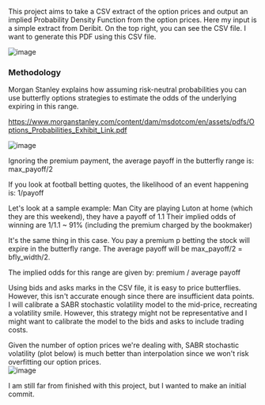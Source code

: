 This project aims to take a CSV extract of the option prices and output an implied Probability Density Function from the option prices. Here my input is a simple extract from Deribit. On the top right, you can see the CSV file. I want to generate this PDF using this CSV file. 

![image](https://github.com/1leolem1/Implied-PDF-from-crypto-option-prices/assets/58358116/8069d1f4-9916-4b7c-9550-8c49e2c0b2a4)


<h3>Methodology</h3>

Morgan Stanley explains how assuming risk-neutral probabilities you can use butterfly options strategies to estimate the odds of the underlying expiring in this range. 

https://www.morganstanley.com/content/dam/msdotcom/en/assets/pdfs/Options_Probabilities_Exhibit_Link.pdf

![image](https://github.com/1leolem1/Implied-PDF-from-crypto-option-prices/assets/58358116/2370b5b7-6878-46ef-a3ae-6595cc503cc5)

Ignoring the premium payment, the average payoff in the butterfly range is: max_payoff/2 

If you look at football betting quotes, the likelihood of an event happening is: 1/payoff 

Let's look at a sample example: 
Man City are playing Luton at home (which they are this weekend), they have a payoff of 1.1 
Their implied odds of winning are 1/1.1 ~ 91% (including the premium charged by the bookmaker)

It's the same thing in this case. You pay a premium p betting the stock will expire in the butterfly range. The average payoff will be max_payoff/2 = bfly_width/2.

The implied odds for this range are given by: premium / average payoff

Using bids and asks marks in the CSV file, it is easy to price butterflies. However, this isn't accurate enough since there are insufficient data points. I will calibrate a SABR stochastic volatility model to the mid-price, recreating a volatility smile. However, this strategy might not be representative and I might want to calibrate the model to the bids and asks to include trading costs.

Given the number of option prices we're dealing with, SABR stochastic volatility (plot below) is much better than interpolation since we won't risk overfitting our option prices.  
![image](https://github.com/1leolem1/Implied-PDF-from-crypto-option-prices/assets/58358116/27fabed8-ce70-49d5-9b2e-6727fab1f79b)

I am still far from finished with this project, but I wanted to make an initial commit.

